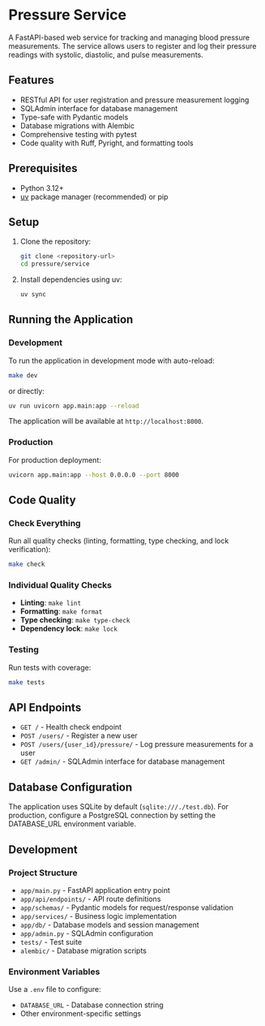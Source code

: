 # Pressure Service

A FastAPI-based web service for tracking and managing blood pressure measurements. The service allows users to register and log their pressure readings with systolic, diastolic, and pulse measurements.

## Features

- RESTful API for user registration and pressure measurement logging
- SQLAdmin interface for database management
- Type-safe with Pydantic models
- Database migrations with Alembic
- Comprehensive testing with pytest
- Code quality with Ruff, Pyright, and formatting tools

## Prerequisites

- Python 3.12+
- [uv](https://docs.astral.sh/uv/) package manager (recommended) or pip

## Setup

1. Clone the repository:
   ```bash
   git clone <repository-url>
   cd pressure/service
   ```

2. Install dependencies using uv:
   ```bash
   uv sync
   ```


## Running the Application

### Development
To run the application in development mode with auto-reload:
```bash
make dev
```
or directly:
```bash
uv run uvicorn app.main:app --reload
```

The application will be available at `http://localhost:8000`.

### Production
For production deployment:
```bash
uvicorn app.main:app --host 0.0.0.0 --port 8000
```

## Code Quality

### Check Everything
Run all quality checks (linting, formatting, type checking, and lock verification):
```bash
make check
```

### Individual Quality Checks
- **Linting**: `make lint`
- **Formatting**: `make format`
- **Type checking**: `make type-check`
- **Dependency lock**: `make lock`

### Testing
Run tests with coverage:
```bash
make tests
```

## API Endpoints

- `GET /` - Health check endpoint
- `POST /users/` - Register a new user
- `POST /users/{user_id}/pressure/` - Log pressure measurements for a user
- `GET /admin/` - SQLAdmin interface for database management

## Database Configuration

The application uses SQLite by default (`sqlite:///./test.db`). For production, configure a PostgreSQL connection by setting the DATABASE_URL environment variable.

## Development

### Project Structure

- `app/main.py` - FastAPI application entry point
- `app/api/endpoints/` - API route definitions
- `app/schemas/` - Pydantic models for request/response validation
- `app/services/` - Business logic implementation
- `app/db/` - Database models and session management
- `app/admin.py` - SQLAdmin configuration
- `tests/` - Test suite
- `alembic/` - Database migration scripts

### Environment Variables

Use a `.env` file to configure:
- `DATABASE_URL` - Database connection string
- Other environment-specific settings


